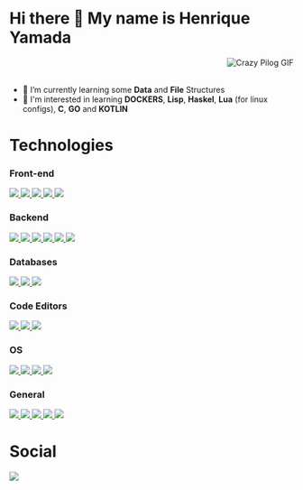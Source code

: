 <div>
  <h1>Hi there 👋 My name is Henrique Yamada</h1>
</div>

<div align="right" width=500>
  <img alt="Crazy Pilog GIF" src="https://pipe.miroware.io/60a47afdab37f801c2e52bb1/profile/Pilot.gif">
</div><br>

- 🌱 I’m currently learning some **Data** and **File** Structures
- 👀 I'm interested in learning **DOCKERS**, **Lisp**, **Haskel**, **Lua** (for linux configs), **C**, **GO** and **KOTLIN**

<div>
  <h1>Technologies</h1>
</div>

<div>  
  
  ### Front-end

  <a href="https://developer.mozilla.org/pt-BR/docs/Web/HTML">
    <img src="https://skillicons.dev/icons?i=html" />
  </a>
  <a href="https://developer.mozilla.org/pt-BR/docs/Web/CSS">
    <img src="https://skillicons.dev/icons?i=css" />
  </a>
  <a href="https://developer.mozilla.org/pt-BR/docs/Web/JavaScript">
    <img src="https://skillicons.dev/icons?i=js" />
  </a>
  <a href="https://www.typescriptlang.org/">
    <img src="https://skillicons.dev/icons?i=ts" />
  </a>
  <a href="https://svelte.dev/">
    <img src="https://skillicons.dev/icons?i=svelte" />
  </a>

  ### Backend
  <a href="https://dotnet.microsoft.com/pt-br/languages/csharp">
    <img src="https://skillicons.dev/icons?i=cs" />
  </a>
  <a href="https://nodejs.org/en">
    <img src="https://skillicons.dev/icons?i=nodejs" />
  </a>
  <a href="https://developer.mozilla.org/pt-BR/docs/Web/JavaScript">
    <img src="https://skillicons.dev/icons?i=js" />
  </a>
  <a href="https://www.typescriptlang.org/">
    <img src="https://skillicons.dev/icons?i=ts" />
  </a>
  <a href="https://www.python.org/">
    <img src="https://skillicons.dev/icons?i=py" />
  </a>
  <a href="https://www.rust-lang.org/pt-BR">
    <img src="https://skillicons.dev/icons?i=rust" />
  </a>

  ### Databases
  <a href="https://www.postgresql.org/">
    <img src="https://skillicons.dev/icons?i=postgres" />
  </a>
  <a href="https://www.mysql.com/">
    <img src="https://skillicons.dev/icons?i=mysql" />
  </a>
  <a href="https://www.sqlite.org/">
    <img src="https://skillicons.dev/icons?i=sqlite" />
  </a>

  ### Code Editors
  <a href="https://code.visualstudio.com/">
    <img src="https://skillicons.dev/icons?i=vscode" />
  </a>
  <a href="https://www.vim.org/">
    <img src="https://skillicons.dev/icons?i=vim" />
  </a>
  <a href="https://neovim.io/">
    <img src="https://skillicons.dev/icons?i=neovim" />
  </a>

  ### OS
  <a href="https://www.microsoft.com/pt-br/windows/">
    <img src="https://skillicons.dev/icons?i=windows" />
  </a>
  <a href="https://www.linux.org/">
    <img src="https://skillicons.dev/icons?i=linux" />
  </a>
  <a href="https://archlinux.org/">
    <img src="https://skillicons.dev/icons?i=arch" />
  </a>
  <a href="https://www.kali.org/">
    <img src="https://skillicons.dev/icons?i=kali" />
  </a>

  ### General
  <a href="https://git-scm.com/">
    <img src="https://skillicons.dev/icons?i=git" />
  </a>
  <a href="https://github.com/">
    <img src="https://skillicons.dev/icons?i=github" />
  </a>
  <a href="https://bitbucket.org/">
    <img src="https://skillicons.dev/icons?i=bitbucket" />
  </a>
  <a href="https://pnpm.io/pt/">
    <img src="https://skillicons.dev/icons?i=pnpm" />
  </a>
  <a href="https://www.jenkins.io/">
    <img src="https://skillicons.dev/icons?i=jenkins" />
  </a>
</div>

<div>
  <h1>Social</h1>
</div>

<div>
  <a href="https://www.linkedin.com/in/henrique-hidetoshi-yamada/" target="_blank" rel="external"><img src="https://img.shields.io/badge/-LinkedIn-%230077B5?style=for-the-badge&logo=linkedin&logoColor=white" target="_blank" rel="external"></a> 
</div>
